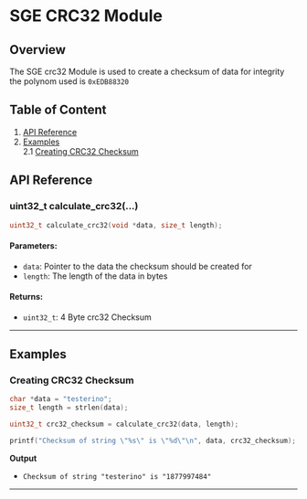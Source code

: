 # SGE CRC32 Module

## Overview
The SGE crc32 Module is used to create a checksum of data for integrity the polynom used is `0xEDB88320`

## Table of Content

1. [API Reference](#api-reference) <br>
2. [Examples](#examples) <br>
   2.1 [Creating CRC32 Checksum](#creating-crc32-checksum) <br>

## API Reference

### uint32_t calculate_crc32(...)

```c
uint32_t calculate_crc32(void *data, size_t length);
```

#### Parameters:
- `data`: Pointer to the data the checksum should be created for
- `length`: The length of the data in bytes

#### Returns:
- `uint32_t`: 4 Byte crc32 Checksum

---

## Examples

### Creating CRC32 Checksum

```c
char *data = "testerino";
size_t length = strlen(data);

uint32_t crc32_checksum = calculate_crc32(data, length);

printf("Checksum of string \"%s\" is \"%d\"\n", data, crc32_checksum);
```

**Output**
- `Checksum of string "testerino" is "1877997484"`

---